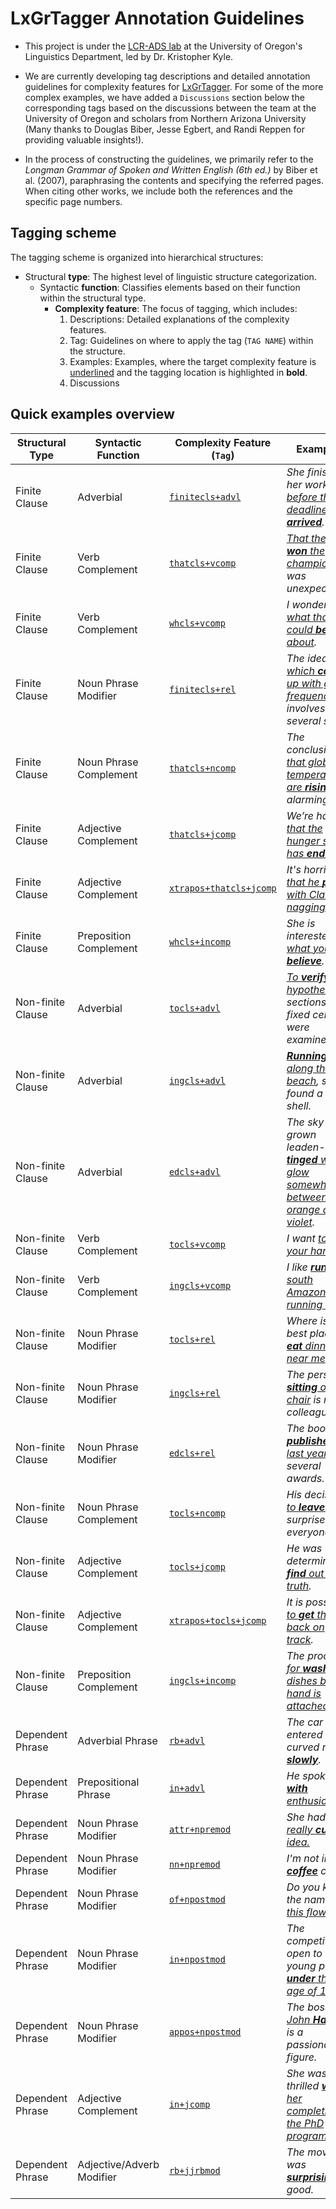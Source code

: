 # LxGrTagger Annotation Guidelines

- This project is under the [LCR-ADS lab](https://lcr-ads-lab.github.io/LCR-ADS-Home/) at the University of Oregon's Linguistics Department, led by Dr. Kristopher Kyle.

- We are currently developing tag descriptions and detailed annotation guidelines for complexity features for [LxGrTagger](https://github.com/kristopherkyle/LxGrTgr). For some of the more complex examples, we have added a `Discussions` section below the corresponding tags based on the discussions between the team at the University of Oregon and scholars from Northern Arizona University (Many thanks to Douglas Biber, Jesse Egbert, and Randi Reppen for providing valuable insights!). 

- In the process of constructing the guidelines, we primarily refer to the *Longman Grammar of Spoken and Written English (6th ed.)* by Biber et al. (2007), paraphrasing the contents and specifying the referred pages. When citing other works, we include both the references and the specific page numbers.

## Tagging scheme

The tagging scheme is organized into hierarchical structures:

- Structural **type**: The highest level of linguistic structure categorization.
    - Syntactic **function**: Classifies elements based on their function within the structural type.
        - **Complexity feature**: The focus of tagging, which includes:
            1. Descriptions: Detailed explanations of the complexity features.
            2. Tag: Guidelines on where to apply the tag (`TAG NAME`) within the structure.
            3. Examples: Examples, where the target complexity feature is <ins>underlined</ins> and the tagging location is highlighted in **bold**.
            4. Discussions

## Quick examples overview

| Structural Type     | Syntactic Function         | Complexity Feature (`Tag`)                                                       | Examples                                                        |
|---------------------|----------------------------|----------------------------------------------------------------------------------|-----------------------------------------------------------------|
| Finite Clause       | Adverbial                  | [`finitecls+advl`](1_structural%20type1/1_Syntactic%20function1.html#1-1-clause-constituent-adverbial) | *She finished her work <ins>before the deadline **arrived**</ins>.* |
| Finite Clause       | Verb Complement            | [`thatcls+vcomp`](1_structural%20type1/2_Syntactic%20function2.html#1-2-1-verb--that-complement-clause) | *<ins>That the team **won** the championship</ins> was unexpected.* |
| Finite Clause       | Verb Complement            | [`whcls+vcomp`](1_structural%20type1/2_Syntactic%20function2.html#1-2-2-verb--wh-complement-clause) | *I wonder <ins>what that could **be** about</ins>.* |
| Finite Clause       | Noun Phrase Modifier       | [`finitecls+rel`](1_structural%20type1/3_Syntactic%20function3.html#1-3-noun-phrase-constituent-modifier) | *The idea <ins>which **comes** up with great frequency</ins> involves several steps.* |
| Finite Clause       | Noun Phrase Complement     | [`thatcls+ncomp`](1_structural%20type1/4_Syntactic%20function4.html#1-4-noun-phrase-constituent-complement) | *The conclusion <ins>that global temperatures are **rising**</ins> is alarming.* |
| Finite Clause       | Adjective Complement       | [`thatcls+jcomp`](1_structural%20type1/5_Syntactic%20function5.html#1-5-other-phrase-constituent_adjective-complement) | *We’re happy <ins>that the hunger strike has **ended**</ins>.* |
| Finite Clause       | Adjective Complement       | [`xtrapos+thatcls+jcomp`](1_structural%20type1/5_Syntactic%20function5.html#1-5-2-extraposed-adjective--that-complement-clause) | *It's horrible <ins>that he **put** up with Claire’s nagging</ins>.* |
| Finite Clause       | Preposition Complement     | [`whcls+incomp`](1_structural%20type1/6_Syntactic%20function6.html#1-6-other-phrase-constituent_preposition-complement) | *She is interested in <ins>what you **believe**</ins>.* |
| Non-finite Clause   | Adverbial                  | [`tocls+advl`](2_structural%20type2/1_Syntactic%20function1.html#2-1-clause-constituent-adverbial) | *<ins>To **verify** this hypothesis</ins>, sections of fixed cells were examined.* |
| Non-finite Clause   | Adverbial                  | [`ingcls+advl`](2_structural%20type2/1_Syntactic%20function1.html#2-1-2-ing-clause-as-adverbial) | *<ins>**Running** along the beach</ins>, she found a rare shell.* |
| Non-finite Clause   | Adverbial                  | [`edcls+advl`](2_structural%20type2/1_Syntactic%20function1.html#2-1-3-ed-clause-as-adverbial) | *The sky had grown leaden-grey, <ins>**tinged** with a glow somewhere between orange and violet</ins>.* |
| Non-finite Clause   | Verb Complement            | [`tocls+vcomp`](2_structural%20type2/2_Syntactic%20function2.html#2-2-1-verb--to-complement-clause) | *I want <ins>to **hold** your hand</ins>.* |
| Non-finite Clause   | Verb Complement            | [`ingcls+vcomp`](2_structural%20type2/2_Syntactic%20function2.html#2-2-2-verb--ing-complement-clause) | *I like <ins>**running** south Amazon running trail</ins>.* |
| Non-finite Clause   | Noun Phrase Modifier       | [`tocls+rel`](2_structural%20type2/3_Syntactic%20function3.html#2-3-1-noun--to-relative-clause) | *Where is the best place <ins>to **eat** dinner near me</ins>?* |
| Non-finite Clause   | Noun Phrase Modifier       | [`ingcls+rel`](2_structural%20type2/3_Syntactic%20function3.html#2-3-2-noun--ing-relative-clause) | *The person <ins>**sitting** on the chair</ins> is my colleague.* |
| Non-finite Clause   | Noun Phrase Modifier       | [`edcls+rel`](2_structural%20type2/3_Syntactic%20function3.html#2-3-3-noun--ed-relative-clause) | *The book <ins>**published** last year</ins> won several awards.* |
| Non-finite Clause   | Noun Phrase Complement     | [`tocls+ncomp`](2_structural%20type2/4_Syntactic%20function4.html#2-4-1-noun--to-complement-clause) | *His decision <ins>to **leave** early</ins> surprised everyone.* |
| Non-finite Clause   | Adjective Complement       | [`tocls+jcomp`](2_structural%20type2/4_Syntactic%20function5.html#2-5-1-adjective--to-complement-clause) | *He was determined <ins>to **find** out the truth</ins>.* |
| Non-finite Clause   | Adjective Complement       | [`xtrapos+tocls+jcomp`](2_structural%20type2/4_Syntactic%20function5.html#2-5-2-extraposed-adjective--to-complement-clause) | *It is possible <ins>to **get** things back on track</ins>.* |
| Non-finite Clause   | Preposition Complement   | [`ingcls+incomp`](2_structural%20type2/4_Syntactic%20function6.html#2-6-1-preposition--ing-complement-clause) | *The process <ins>for **washing** dishes by hand is attached</ins>.* |
| Dependent Phrase    | Adverbial Phrase           | [`rb+advl`](3_structural%20type3/1_Syntactic%20function1.html#3-1-1-adverb-phrase) | *The car entered a curved road <ins>**slowly**</ins>.* |
| Dependent Phrase    | Prepositional Phrase       | [`in+advl`](3_structural%20type3/1_Syntactic%20function1.html#3-1-1-adverb-phrase) | *He spoke <ins>**with** enthusiasm</ins>.* |
| Dependent Phrase    | Noun Phrase Modifier       | [`attr+npremod`](3_structural%20type3/2_Syntactic%20function2.html#3-2-1-attributive-adjectives-as-noun-pre-modifier) | *She had <ins>a really **cute**<ins> idea.* |
| Dependent Phrase    | Noun Phrase Modifier       | [`nn+npremod`](3_structural%20type3/2_Syntactic%20function2.html#3-2-2-noun-as-noun-pre-modifier) | *I'm not into <ins>**coffee**</ins> cake.* |
| Dependent Phrase    | Noun Phrase Modifier       | [`of+npostmod`](3_structural%20type3/2_Syntactic%20function2.html#3-2-3-of-phrases-as-noun-post-modifier) | *Do you know the name <ins>**of** this flower</ins>?* |
| Dependent Phrase    | Noun Phrase Modifier       | [`in+npostmod`](3_structural%20type3/2_Syntactic%20function2.html#3-2-4-other-prepositional-phrases-as-noun-post-modifier) | *The competition is open to young people <ins>**under** the age of 18</ins>.* |
| Dependent Phrase    | Noun Phrase Modifier       | [`appos+npostmod`](3_structural%20type3/2_Syntactic%20function2.html#3-2-5-appositive-noun-phrases-as-noun-post-modifier) | *The boss, <ins>John **Harris**</ins> is a passionate figure.* | 
| Dependent Phrase    | Adjective Complement       | [`in+jcomp`](3_structural%20type3/3_Syntactic%20function3.html#3-3-1-prepositional-phrases-as-adjective-complement) | *She was thrilled <ins>**with** her completion of the PhD program</ins>.* |
| Dependent Phrase    | Adjective/Adverb Modifier  | [`rb+jjrbmod`](3_structural%20type3/4_Syntactic%20function4.html#3-4-1-adverb-phrase-as-adjective/adverb-modifier) | *The movie was <ins>**surprisingly**</ins> good.* |
